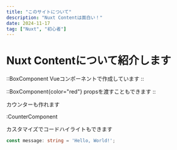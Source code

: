 ```yaml
---
title: "このサイトについて"
description: "Nuxt Contentは面白い！"
date: 2024-11-17
tag: ["Nuxt", "初心者"]
---
```


# Nuxt Contentについて紹介します

::BoxComponent
Vueコンポーネントで作成しています
::

::BoxComponent{color="red"}
propsを渡すこともできます
::

カウンターも作れます

:CounterComponent

カスタマイズでコードハイライトもできます

```ts
const message: string = 'Hello, World!';
```
